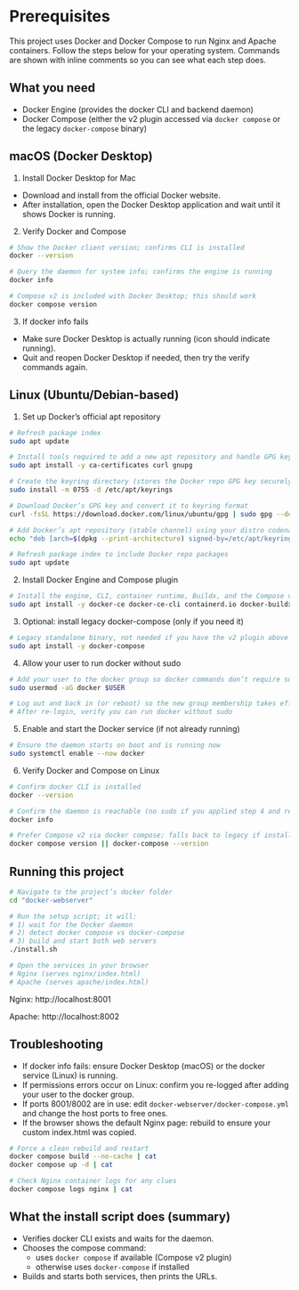 # Prerequisites

This project uses Docker and Docker Compose to run Nginx and Apache containers. Follow the steps below for your operating system. Commands are shown with inline comments so you can see what each step does.

## What you need
- Docker Engine (provides the docker CLI and backend daemon)
- Docker Compose (either the v2 plugin accessed via `docker compose` or the legacy `docker-compose` binary)

## macOS (Docker Desktop)
1) Install Docker Desktop for Mac
- Download and install from the official Docker website.
- After installation, open the Docker Desktop application and wait until it shows Docker is running.

2) Verify Docker and Compose
```bash
# Show the Docker client version; confirms CLI is installed
docker --version

# Query the daemon for system info; confirms the engine is running
docker info

# Compose v2 is included with Docker Desktop; this should work
docker compose version
```

3) If docker info fails
- Make sure Docker Desktop is actually running (icon should indicate running).
- Quit and reopen Docker Desktop if needed, then try the verify commands again.

## Linux (Ubuntu/Debian-based)
1) Set up Docker’s official apt repository
```bash
# Refresh package index
sudo apt update

# Install tools required to add a new apt repository and handle GPG keys
sudo apt install -y ca-certificates curl gnupg

# Create the keyring directory (stores the Docker repo GPG key securely)
sudo install -m 0755 -d /etc/apt/keyrings

# Download Docker’s GPG key and convert it to keyring format
curl -fsSL https://download.docker.com/linux/ubuntu/gpg | sudo gpg --dearmor -o /etc/apt/keyrings/docker.gpg

# Add Docker’s apt repository (stable channel) using your distro codename
echo "deb [arch=$(dpkg --print-architecture) signed-by=/etc/apt/keyrings/docker.gpg] https://download.docker.com/linux/ubuntu $(. /etc/os-release && echo $VERSION_CODENAME) stable" | sudo tee /etc/apt/sources.list.d/docker.list > /dev/null

# Refresh package index to include Docker repo packages
sudo apt update
```

2) Install Docker Engine and Compose plugin
```bash
# Install the engine, CLI, container runtime, Buildx, and the Compose v2 plugin
sudo apt install -y docker-ce docker-ce-cli containerd.io docker-buildx-plugin docker-compose-plugin
```

3) Optional: install legacy docker-compose (only if you need it)
```bash
# Legacy standalone binary, not needed if you have the v2 plugin above
sudo apt install -y docker-compose
```

4) Allow your user to run docker without sudo
```bash
# Add your user to the docker group so docker commands don’t require sudo
sudo usermod -aG docker $USER

# Log out and back in (or reboot) so the new group membership takes effect
# After re-login, verify you can run docker without sudo
```

5) Enable and start the Docker service (if not already running)
```bash
# Ensure the daemon starts on boot and is running now
sudo systemctl enable --now docker
```

6) Verify Docker and Compose on Linux
```bash
# Confirm docker CLI is installed
docker --version

# Confirm the daemon is reachable (no sudo if you applied step 4 and re-logged)
docker info

# Prefer Compose v2 via docker compose; falls back to legacy if installed
docker compose version || docker-compose --version
```

## Running this project
```bash
# Navigate to the project’s docker folder
cd "docker-webserver"

# Run the setup script; it will:
# 1) wait for the Docker daemon
# 2) detect docker compose vs docker-compose
# 3) build and start both web servers
./install.sh

# Open the services in your browser
# Nginx (serves nginx/index.html)
# Apache (serves apache/index.html)
```

Nginx: http://localhost:8001

Apache: http://localhost:8002

## Troubleshooting
- If docker info fails: ensure Docker Desktop (macOS) or the docker service (Linux) is running.
- If permissions errors occur on Linux: confirm you re-logged after adding your user to the docker group.
- If ports 8001/8002 are in use: edit `docker-webserver/docker-compose.yml` and change the host ports to free ones.
- If the browser shows the default Nginx page: rebuild to ensure your custom index.html was copied.
```bash
# Force a clean rebuild and restart
docker compose build --no-cache | cat
docker compose up -d | cat

# Check Nginx container logs for any clues
docker compose logs nginx | cat
```

## What the install script does (summary)
- Verifies docker CLI exists and waits for the daemon.
- Chooses the compose command:
  - uses `docker compose` if available (Compose v2 plugin)
  - otherwise uses `docker-compose` if installed
- Builds and starts both services, then prints the URLs.
